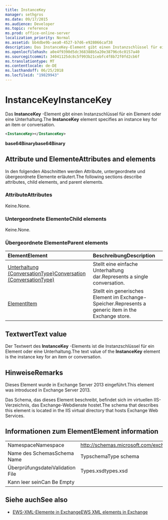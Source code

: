```yaml
---
title: InstanceKey
manager: sethgros
ms.date: 09/17/2015
ms.audience: Developer
ms.topic: reference
ms.prod: office-online-server
localization_priority: Normal
ms.assetid: bb4dbe9b-aea0-4527-b7d6-e928066caf38
description: Das InstanceKey-Element gibt einen Instanzschlüssel für ein Element oder eine Unterhaltung.
ms.openlocfilehash: a0e4f9390d5dc368388b5a20e38796c6c0157a40
ms.sourcegitcommit: 34041125dc8c5f993b21cebfc4f8b72f0fd2cb6f
ms.translationtype: MT
ms.contentlocale: de-DE
ms.lasthandoff: 06/25/2018
ms.locfileid: "19829943"
---
```

# <a name="instancekey"></a><span data-ttu-id="944ab-103">InstanceKey</span><span class="sxs-lookup"><span data-stu-id="944ab-103">InstanceKey</span></span>

<span data-ttu-id="944ab-104">Das **InstanceKey** -Element gibt einen Instanzschlüssel für ein Element oder eine Unterhaltung.</span><span class="sxs-lookup"><span data-stu-id="944ab-104">The **InstanceKey** element specifies an instance key for an item or conversation.</span></span> 
  
```XML
<InstanceKey></InstanceKey>
```

 <span data-ttu-id="944ab-105">**base64Binary**</span><span class="sxs-lookup"><span data-stu-id="944ab-105">**base64Binary**</span></span>
## <a name="attributes-and-elements"></a><span data-ttu-id="944ab-106">Attribute und Elemente</span><span class="sxs-lookup"><span data-stu-id="944ab-106">Attributes and elements</span></span>

<span data-ttu-id="944ab-107">In den folgenden Abschnitten werden Attribute, untergeordnete und übergeordnete Elemente erläutert.</span><span class="sxs-lookup"><span data-stu-id="944ab-107">The following sections describe attributes, child elements, and parent elements.</span></span>
  
### <a name="attributes"></a><span data-ttu-id="944ab-108">Attribute</span><span class="sxs-lookup"><span data-stu-id="944ab-108">Attributes</span></span>

<span data-ttu-id="944ab-109">Keine.</span><span class="sxs-lookup"><span data-stu-id="944ab-109">None.</span></span>
  
### <a name="child-elements"></a><span data-ttu-id="944ab-110">Untergeordnete Elemente</span><span class="sxs-lookup"><span data-stu-id="944ab-110">Child elements</span></span>

<span data-ttu-id="944ab-111">Keine.</span><span class="sxs-lookup"><span data-stu-id="944ab-111">None.</span></span>
  
### <a name="parent-elements"></a><span data-ttu-id="944ab-112">Übergeordnete Elemente</span><span class="sxs-lookup"><span data-stu-id="944ab-112">Parent elements</span></span>

|<span data-ttu-id="944ab-113">**Element**</span><span class="sxs-lookup"><span data-stu-id="944ab-113">**Element**</span></span>|<span data-ttu-id="944ab-114">**Beschreibung**</span><span class="sxs-lookup"><span data-stu-id="944ab-114">**Description**</span></span>|
|:-----|:-----|
|[<span data-ttu-id="944ab-115">Unterhaltung (ConversationType)</span><span class="sxs-lookup"><span data-stu-id="944ab-115">Conversation (ConversationType)</span></span>](conversation-conversationtype.md) <br/> |<span data-ttu-id="944ab-116">Stellt eine einfache Unterhaltung dar.</span><span class="sxs-lookup"><span data-stu-id="944ab-116">Represents a single conversation.</span></span>  <br/> |
|[<span data-ttu-id="944ab-117">Element</span><span class="sxs-lookup"><span data-stu-id="944ab-117">Item</span></span>](item.md) <br/> |<span data-ttu-id="944ab-118">Stellt ein generisches Element im Exchange-Speicher.</span><span class="sxs-lookup"><span data-stu-id="944ab-118">Represents a generic item in the Exchange store.</span></span>  <br/> |
   
## <a name="text-value"></a><span data-ttu-id="944ab-119">Textwert</span><span class="sxs-lookup"><span data-stu-id="944ab-119">Text value</span></span>

<span data-ttu-id="944ab-120">Der Textwert des **InstanceKey** -Elements ist die Instanzschlüssel für ein Element oder eine Unterhaltung.</span><span class="sxs-lookup"><span data-stu-id="944ab-120">The text value of the **InstanceKey** element is the instance key for an item or conversation.</span></span> 
  
## <a name="remarks"></a><span data-ttu-id="944ab-121">Hinweise</span><span class="sxs-lookup"><span data-stu-id="944ab-121">Remarks</span></span>

<span data-ttu-id="944ab-122">Dieses Element wurde in Exchange Server 2013 eingeführt.</span><span class="sxs-lookup"><span data-stu-id="944ab-122">This element was introduced in Exchange Server 2013.</span></span>
  
<span data-ttu-id="944ab-123">Das Schema, das dieses Element beschreibt, befindet sich im virtuellen IIS-Verzeichnis, das Exchange-Webdienste hostet.</span><span class="sxs-lookup"><span data-stu-id="944ab-123">The schema that describes this element is located in the IIS virtual directory that hosts Exchange Web Services.</span></span>
  
## <a name="element-information"></a><span data-ttu-id="944ab-124">Informationen zum Element</span><span class="sxs-lookup"><span data-stu-id="944ab-124">Element information</span></span>

|||
|:-----|:-----|
|<span data-ttu-id="944ab-125">Namespace</span><span class="sxs-lookup"><span data-stu-id="944ab-125">Namespace</span></span>  <br/> |http://schemas.microsoft.com/exchange/services/2006/types  <br/> |
|<span data-ttu-id="944ab-126">Name des Schemas</span><span class="sxs-lookup"><span data-stu-id="944ab-126">Schema Name</span></span>  <br/> |<span data-ttu-id="944ab-127">Typschema</span><span class="sxs-lookup"><span data-stu-id="944ab-127">Type schema</span></span>  <br/> |
|<span data-ttu-id="944ab-128">Überprüfungsdatei</span><span class="sxs-lookup"><span data-stu-id="944ab-128">Validation File</span></span>  <br/> |<span data-ttu-id="944ab-129">Types.xsd</span><span class="sxs-lookup"><span data-stu-id="944ab-129">types.xsd</span></span>  <br/> |
|<span data-ttu-id="944ab-130">Kann leer sein</span><span class="sxs-lookup"><span data-stu-id="944ab-130">Can Be Empty</span></span>  <br/> ||
   
## <a name="see-also"></a><span data-ttu-id="944ab-131">Siehe auch</span><span class="sxs-lookup"><span data-stu-id="944ab-131">See also</span></span>



- [<span data-ttu-id="944ab-132">EWS-XML-Elemente in Exchange</span><span class="sxs-lookup"><span data-stu-id="944ab-132">EWS XML elements in Exchange</span></span>](ews-xml-elements-in-exchange.md)

